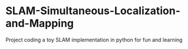 # SLAM-Simultaneous-Localization-and-Mapping
 Project coding a toy SLAM implementation in python for fun and learning
